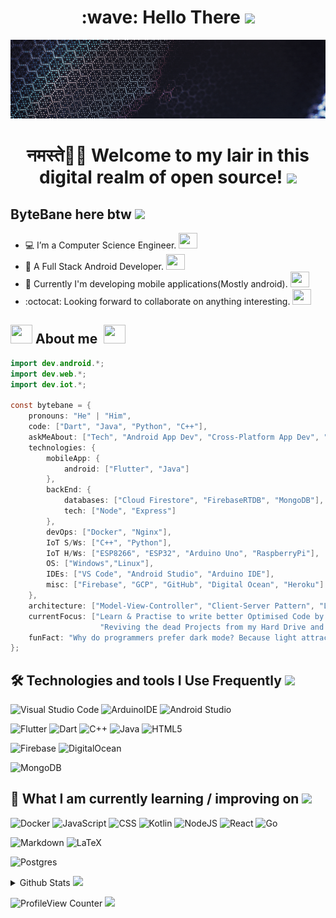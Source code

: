 <h1 align=center>:wave: Hello There <img src="https://emojis.slackmojis.com/emojis/images/1531849430/4246/blob-sunglasses.gif?1531849430" width="30"/></h1>

![Banner](./assets/git-banner.gif)

<h1 align=center> नमस्ते🙏🏻 Welcome to my lair in this digital realm of open source! <img src = https://slackmojis.com/emojis/6403-open_source/download width="30"> </h1>

## **ByteBane** here btw  <img src = https://slackmojis.com/emojis/38737-dead/download width="30">

- :computer: I’m a Computer Science Engineer. <img src =https://slackmojis.com/emojis/28273-typing/download width="30" height="25">
- :iphone: A Full Stack Android Developer. <img src =https://slackmojis.com/emojis/48669-android-dance/download width="30" height="25">
- :construction: Currently I'm developing mobile applications(Mostly android). <img src =https://slackmojis.com/emojis/50920-android-party/download width="30" height="25">
- :octocat: Looking forward to collaborate on anything interesting. <img src =https://slackmojis.com/emojis/3958-storm_trooper/download width="30" height="25">

## <img src = https://slackmojis.com/emojis/59692-another-one/download width="35" height="30"> About me &nbsp;<img src = https://slackmojis.com/emojis/55302-java_time/download width="35" height="30">

```java
import dev.android.*;
import dev.web.*;
import dev.iot.*;

const bytebane = {
    pronouns: "He" | "Him",
    code: ["Dart", "Java", "Python", "C++"],
    askMeAbout: ["Tech", "Android App Dev", "Cross-Platform App Dev", "Internet of Things"],
    technologies: {
        mobileApp: {
            android: ["Flutter", "Java"]
        },
        backEnd: {
            databases: ["Cloud Firestore", "FirebaseRTDB", "MongoDB"],
            tech: ["Node", "Express"]
        },
        devOps: ["Docker", "Nginx"],
        IoT S/Ws: ["C++", "Python"],
        IoT H/Ws: ["ESP8266", "ESP32", "Arduino Uno", "RaspberryPi"],
        OS: ["Windows","Linux"],
        IDEs: ["VS Code", "Android Studio", "Arduino IDE"],
        misc: ["Firebase", "GCP", "GitHub", "Digital Ocean", "Heroku"]
    },
    architecture: ["Model-View-Controller", "Client-Server Pattern", "Layered Pattern"],
    currentFocus: ["Learn & Practise to write better Optimised Code by revisiting DSA", 
                    "Reviving the dead Projects from my Hard Drive and push them here"],
    funFact: "Why do programmers prefer dark mode? Because light attracts bugs."
};
```

## 🛠 Technologies and tools I Use Frequently <img src=https://slackmojis.com/emojis/3643-cool-doge/download width="30">

![Visual Studio Code](https://img.shields.io/badge/Visual%20Studio%20Code-0078d7.svg?style=plastic&logo=visual-studio-code&logoColor=white)
![ArduinoIDE](https://img.shields.io/badge/-ArduinoIDE-00979D?style=plastic&logo=Arduino&logoColor=white)
![Android Studio](https://img.shields.io/badge/Android%20Studio-3DDC84.svg?style=plastic&logo=android-studio&logoColor=white)

![Flutter](https://img.shields.io/badge/Flutter-%2302569B.svg?style=plastic&logo=Flutter&logoColor=white)
![Dart](https://img.shields.io/badge/dart-%230175C2.svg?style=plastic&logo=dart&logoColor=white)
![C++](https://img.shields.io/badge/c++-%2300599C.svg?style=plastic&logo=c%2B%2B&logoColor=white)
![Java](https://img.shields.io/badge/java-%23ED8B00.svg?style=plastic&logo=java&logoColor=white)
![HTML5](https://img.shields.io/badge/html5-%23E34F26.svg?style=plastic&logo=html5&logoColor=white)

![Firebase](https://img.shields.io/badge/Firebase-039BE5?style=plastic&logo=Firebase&logoColor=white)
![DigitalOcean](https://img.shields.io/badge/DigitalOcean-%230167ff.svg?style=plastic&logo=digitalOcean&logoColor=white)

![MongoDB](https://img.shields.io/badge/MongoDB-%234ea94b.svg?style=plastic&logo=mongodb&logoColor=white)

## 📖  What I am currently learning / improving on <img src=https://slackmojis.com/emojis/5570-confused_dog/download width="30">

![Docker](https://img.shields.io/badge/Docker-%230db7ed.svg?style=plastic&logo=docker&logoColor=white)
![JavaScript](https://img.shields.io/badge/javascript-%23323330.svg?style=plastic&logo=javascript&logoColor=%23F7DF1E)
![CSS](https://img.shields.io/badge/css-%231572B6.svg?style=plastic&logo=css3&logoColor=white)
![Kotlin](https://img.shields.io/badge/kotlin-%237F52FF.svg?style=plastic&logo=kotlin&logoColor=white)
![NodeJS](https://img.shields.io/badge/node.js-6DA55F?style=plastic&logo=node.js&logoColor=white)
![React](https://img.shields.io/badge/react-%2320232a.svg?style=plastic&logo=react&logoColor=%2361DAFB)
![Go](https://img.shields.io/badge/go-%2300ADD8.svg?style=plastic&logo=go&logoColor=white)

![Markdown](https://img.shields.io/badge/markdown-%23000000.svg?style=plastic&logo=markdown&logoColor=white)
![LaTeX](https://img.shields.io/badge/latex-%23008080.svg?style=plastic&logo=latex&logoColor=white)

![Postgres](https://img.shields.io/badge/postgres-%23316192.svg?style=plastic&logo=postgresql&logoColor=white)

<details close>
<summary>Github Stats  <img src=https://slackmojis.com/emojis/44073-point_down/download width="30"></summary>
<br>
<img style="width: 50%; min-width: 30px;" align=left src= "https://git-stats-bytebane.vercel.app/api?username=bytebane&show_icons=true&theme=radical&&include_all_commits=true&&count_private=true"/>
<img style="width: 45.5%; min-width: 30px;" align=right src= "https://git-stats-bytebane.vercel.app/api/top-langs/?username=bytebane&layout=compact&theme=radical&&count_private=true&&langs_count=10&&hide_title=true"/>

<img style="width: 100%; min-width: 50px;" src= "https://streak-stats.demolab.com/?user=ByteBane&theme=radical"/>
</details>

![ProfileView Counter](https://komarev.com/ghpvc/?username=bytebane&style=plastic&color=blueviolet)  <img src=https://slackmojis.com/emojis/25046-wave-bye/download width="50">
